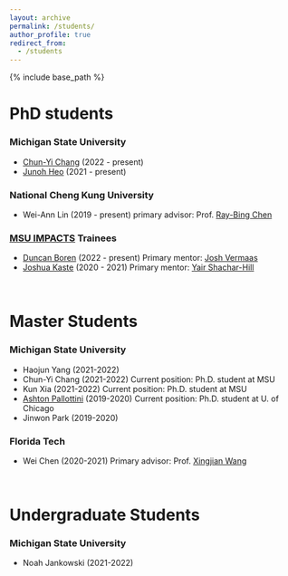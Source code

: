 ```yaml
---
layout: archive
permalink: /students/
author_profile: true
redirect_from:
  - /students
---
```


{% include base_path %}

PhD students
======

### Michigan State University

* [Chun-Yi Chang](https://stt.natsci.msu.edu/directory/tas-doctoral/chun-yi-chang/) (2022 -  present)
* [Junoh Heo](https://stt.natsci.msu.edu/directory/tas-doctoral/junoh-heo/) (2021 -  present)

### National Cheng Kung University

* Wei-Ann Lin (2019 -  present) 
    primary advisor: Prof. [Ray-Bing Chen](https://sites.google.com/view/ray-bingchenswebsite/home)

### [MSU IMPACTS](https://impacts.natsci.msu.edu/) Trainees

* [Duncan Boren](https://mps.natsci.msu.edu/research-people/students/duncan-boren/) (2022 -  present) 
    Primary mentor: [Josh Vermaas](https://prl.natsci.msu.edu/people/faculty/josh-vermaas/)
* [Joshua Kaste](https://bmb.natsci.msu.edu/graduate-students/bmb-graduate-students/joshua-kaste/) (2020 -  2021) 
    Primary mentor: [Yair Shachar-Hill](https://plantbiology.natsci.msu.edu/directory/yair-shachar-hill/)

<br>
  
Master Students
======

### Michigan State University

* Haojun Yang  (2021-2022)
* Chun-Yi Chang (2021-2022)
    Current position: Ph.D. student at MSU
* Kun Xia (2021-2022)
    Current position: Ph.D. student at MSU
* [Ashton Pallottini](https://www.ashtonpallottini.com/) (2019-2020)
    Current position: Ph.D. student at U. of Chicago
* Jinwon Park (2019-2020)

### Florida Tech

* Wei Chen (2020-2021)
    Primary advisor: Prof. [Xingjian Wang](https://www.depe.tsinghua.edu.cn/depeen/info/1297/1261.htm)


<br>

Undergraduate Students
======

### Michigan State University

* Noah Jankowski (2021-2022)
